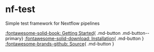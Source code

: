 # nf-test

Simple test framework for Nextflow pipelines


[:fontawesome-solid-book: Getting Started](getting-started.md){ .md-button .md-button--primary} [:fontawesome-solid-download: Installation](installation.md){ .md-button } [:fontawesome-brands-github: Source](https://github.com/askimed/nf-test){ .md-button }
